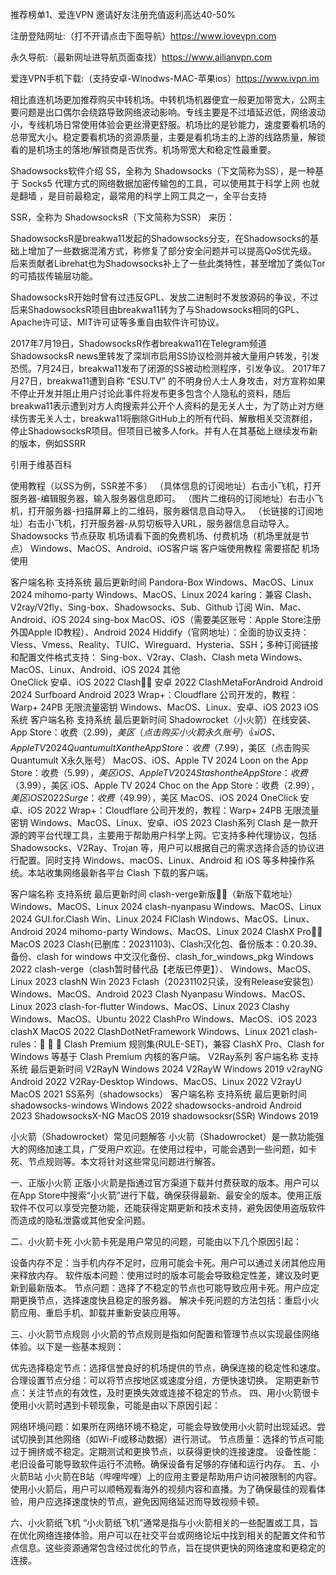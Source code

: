 推荐榜单1、爱连VPN 邀请好友注册充值返利高达40-50% 

注册登陆网址:（打不开请点击下面导航）https://www.iovevpn.com

永久导航:（最新网址进导航页面查找）https://www.ailianvpn.com

爱连VPN手机下载:（支持安卓-Winodws-MAC-苹果ios）https://www.ivpn.im

相比直连机场更加推荐购买中转机场。中转机场机器便宜一般更加带宽大，公网主要问题是出口偶尔会绕路导致网络波动影响。专线主要是不过墙延迟低，网络波动小，专线机场日常使用体验会更丝滑更舒服。机场比的是钞能力，速度要看机场的总带宽大小。稳定要看机场的资源质量，主要是看机场主的上游的线路质量，解锁看的是机场主的落地/解锁商是否优秀。机场带宽大和稳定性最重要。

Shadowsocks软件介绍
SS，全称为 Shadowsocks（下文简称为SS），是一种基于 Socks5 代理方式的网络数据加密传输包的工具，可以使用其于科学上网 也就是翻墙 ，是目前最稳定，最常用的科学上网工具之一，全平台支持

SSR，全称为 ShadowsocksR（下文简称为SSR） 来历：

ShadowsocksR是breakwa11发起的Shadowsocks分支，在Shadowsocks的基础上增加了一些数据混淆方式，称修复了部分安全问题并可以提高QoS优先级。后来贡献者Librehat也为Shadowsocks补上了一些此类特性，甚至增加了类似Tor的可插拔传输层功能。

ShadowsocksR开始时曾有过违反GPL、发放二进制时不发放源码的争议，不过后来ShadowsocksR项目由breakwa11转为了与Shadowsocks相同的GPL、Apache许可证、MIT许可证等多重自由软件许可协议。

2017年7月19日，ShadowsocksR作者breakwa11在Telegram频道ShadowsocksR news里转发了深圳市启用SS协议检测并被大量用户转发，引发恐慌。7月24日，breakwa11发布了闭源的SS被动检测程序，引发争议。 2017年7月27日，breakwa11遭到自称 “ESU.TV” 的不明身份人士人身攻击，对方宣称如果不停止开发并阻止用户讨论此事件将发布更多包含个人隐私的资料，随后breakwa11表示遭到对方人肉搜索并公开个人资料的是无关人士，为了防止对方继续伤害无关人士，breakwa11将删除GitHub上的所有代码、解散相关交流群组，停止ShadowsocksR项目。但项目已被多人fork。并有人在其基础上继续发布新的版本，例如SSRR

引用于维基百科

使用教程（以SS为例，SSR差不多）
（具体信息的订阅地址）右击小飞机，打开服务器-编辑服务器，输入服务器信息即可。
（图片二维码的订阅地址）右击小飞机，打开服务器-扫描屏幕上的二维码，服务器信息自动导入。
（长链接的订阅地址）右击小飞机，打开服务器-从剪切板导入URL，服务器信息自动导入。
Shadowsocks 节点获取
机场请看下面的免费机场、付费机场（机场里就是节点）
Windows、MacOS、Android、iOS客户端
客户端使用教程 需要搭配 机场 使用

客户端名称	支持系统	最后更新时间
Pandora-Box	Windows、MacOS、Linux	2024
mihomo-party	Windows、MacOS、Linux	2024
karing：兼容 Clash、V2ray/V2fly、Sing-box、Shadowsocks、Sub、Github 订阅	Win、Mac、Android、iOS	2024
sing-box	MacOS、iOS（需要美区账号：Apple Store注册外国Apple ID教程）、Android	2024
Hiddify（官网地址）：全面的协议支持：Vless、Vmess、Reality、TUIC、Wireguard、Hysteria、SSH；多种订阅链接和配置文件格式支持： Sing-box、V2ray、Clash、Clash meta	Windows、MacOS、Linux、Android、iOS	2024
其他	
OneClick	安卓、iOS	2022
Clash👍🏻	安卓	2022
ClashMetaForAndroid	Android	2024
Surfboard	Android	2023
Wrap+：Cloudflare 公司开发的，教程：Warp+ 24PB 无限流量密钥	Windows、MacOS、Linux、安卓、iOS	2023
iOS系统
客户端名称	支持系统	最后更新时间
Shadowrocket（小火箭）在线安装、App Store：收费（$2.99)，美区（点击购买小火箭永久账号）👍	iOS、Apple TV	2024
Quantumult X on the App Store：收费（$7.99），美区（点击购买Quantumult X永久账号）	MacOS、iOS、Apple TV	2024
Loon on the App Store：收费（$5.99），美区	iOS、Apple TV	2024
Stash on the App Store：收费（$3.99），美区	iOS、Apple TV	2024
Choc on the App Store：收费（$2.99），美区	iOS	2022
Surge：收费（$49.99），美区	MacOS、iOS	2024
OneClick	安卓、iOS	2022
Wrap+：Cloudflare 公司开发的，教程：Warp+ 24PB 无限流量密钥	Windows、MacOS、Linux、安卓、iOS	2023
Clash系列
Clash 是一款开源的跨平台代理工具，主要用于帮助用户科学上网。它支持多种代理协议，包括 Shadowsocks、V2Ray、Trojan 等，用户可以根据自己的需求选择合适的协议进行配置。同时支持 Windows、macOS、Linux、Android 和 iOS 等多种操作系统。本站收集网络最新各平台 Clash 下载的客户端。

客户端名称	支持系统	最后更新时间
clash-verge新版👍🏻（新版下载地址）	Windows、MacOS、Linux	2024
clash-nyanpasu	Windows、MacOS、Linux	2024
GUI.for.Clash	Win、Linux	2024
FlClash	Windows、MacOS、Linux、Android	2024
mihomo-party	Windows、MacOS、Linux	2024
ClashX Pro👍🏻	MacOS	2023
Clash(已删库：20231103)、Clash汉化包、备份版本：0.20.39、备份、clash for windows 中文汉化备份、clash_for_windows_pkg	Windows	2022
clash-verge（clash暂时替代品【老版已停更】）、	Windows、MacOS、Linux	2023
clashN	Win	2023
Fclash（20231102只读，没有Release安装包）	Windows、MacOS、Android	2023
Clash Nyanpasu	Windows、MacOS、Linux	2023
clash-for-flutter	Windows、MacOS、Linux	2023
Clashy	Windows、MacOS、Ubuntu	2022
ClashPro	Windows、MacOS、iOS	2023
clashX	MacOS	2022
ClashDotNetFramework	Windows、Linux	2021
clash-rules：🦄️ 🎃 👻 Clash Premium 规则集(RULE-SET)，兼容 ClashX Pro、Clash for Windows 等基于 Clash Premium 内核的客户端。
V2Ray系列
客户端名称	支持系统	最后更新时间
V2RayN	Windows	2024
V2RayW	Windows	2019
v2rayNG	Android	2022
V2Ray-Desktop	Windows、MacOS、Linux	2022
V2rayU	MacOS	2021
SS系列（shadowsocks）
客户端名称	支持系统	最后更新时间
shadowsocks-windows	Windows	2022
shadowsocks-android	Android	2023
ShadowsocksX-NG	MacOS	2019
shadowsocksr(SSR)	Windows	2019

小火箭（Shadowrocket）常见问题解答
小火箭（Shadowrocket）是一款功能强大的网络加速工具，广受用户欢迎。在使用过程中，可能会遇到一些问题，如卡死、节点规则等。本文将针对这些常见问题进行解答。

一、正版小火箭
正版小火箭是指通过官方渠道下载并付费获取的版本。用户可以在App Store中搜索“小火箭”进行下载，确保获得最新、最安全的版本。使用正版软件不仅可以享受完整功能，还能获得定期更新和技术支持，避免因使用盗版软件而造成的隐私泄露或其他安全问题。

二、小火箭卡死
小火箭卡死是用户常见的问题，可能由以下几个原因引起：

设备内存不足：当手机内存不足时，应用可能会卡死。用户可以通过关闭其他应用来释放内存。
软件版本问题：使用过时的版本可能会导致稳定性差，建议及时更新到最新版本。
节点问题：选择了不稳定的节点也可能导致应用卡死。用户应定期更换节点，选择速度快且稳定的服务器。
解决卡死问题的方法包括：重启小火箭应用、重启手机、卸载并重新安装应用等。

三、小火箭节点规则
小火箭的节点规则是指如何配置和管理节点以实现最佳网络体验。以下是一些基本规则：

优先选择稳定节点：选择信誉良好的机场提供的节点，确保连接的稳定性和速度。
合理设置节点分组：可以将节点按地区或速度分组，方便快速切换。
定期更新节点：关注节点的有效性，及时更换失效或连接不稳定的节点。
四、用小火箭很卡
使用小火箭时遇到卡顿现象，可能是由以下原因引起：

网络环境问题：如果所在网络环境不稳定，可能会导致使用小火箭时出现延迟。尝试切换到其他网络（如Wi-Fi或移动数据）进行测试。
节点质量：选择的节点可能过于拥挤或不稳定。定期测试和更换节点，以获得更快的连接速度。
设备性能：老旧设备可能导致软件运行不流畅。确保设备有足够的存储和运行内存。
五、小火箭B站
小火箭在B站（哔哩哔哩）上的应用主要是帮助用户访问被限制的内容。使用小火箭后，用户可以顺畅观看海外的视频内容和直播。为了确保最佳的观看体验，用户应选择速度快的节点，避免因网络延迟而导致视频卡顿。

六、小火箭纸飞机
“小火箭纸飞机”通常是指与小火箭相关的一些配置或工具，旨在优化网络连接体验。用户可以在社交平台或网络论坛中找到相关的配置文件和节点信息。这些资源通常包含经过优化的节点，旨在提供更快的网络速度和更稳定的连接。
